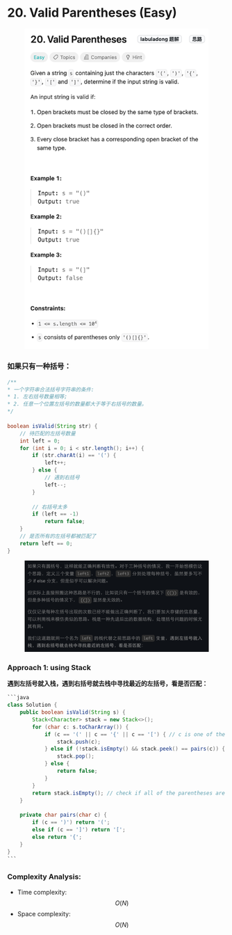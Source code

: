 # 20. Valid Parentheses (Easy)

<figure><img src="../../../.gitbook/assets/image (152).png" alt=""><figcaption></figcaption></figure>

### 如果只有一种括号：

```java
/**
* 一个字符串合法括号字符串的条件:
* 1. 左右括号数量相等;
* 2. 任意一个位置左括号的数量都大于等于右括号的数量。
*/

boolean isValid(String str) {
    // 待匹配的左括号数量
    int left = 0;
    for (int i = 0; i < str.length(); i++) {
        if (str.charAt(i) == '(') {
            left++;
        } else {
            // 遇到右括号
            left--;
        }

        // 右括号太多
        if (left == -1)
            return false;
    }
    // 是否所有的左括号都被匹配了
    return left == 0;
}

```

<figure><img src="../../../.gitbook/assets/image (1) (2).png" alt=""><figcaption></figcaption></figure>

### Approach 1: using Stack

**遇到左括号就入栈，遇到右括号就去栈中寻找最近的左括号，看是否匹配：**

````java
```java
class Solution {
    public boolean isValid(String s) {
        Stack<Character> stack = new Stack<>();
        for (char c: s.toCharArray()) {
            if (c == '(' || c == '{' || c == '[') { // c is one of the open brackets
                stack.push(c);
            } else if (!stack.isEmpty() && stack.peek() == pairs(c)) { // c is one of the close brackets
                stack.pop();
            } else {
                return false;
            }
        }
        return stack.isEmpty(); // check if all of the parentheses are paired
    }

    private char pairs(char c) {
        if (c == ')') return '(';
        else if (c == ']') return '[';
        else return '{';
    }
}
```
````

### Complexity Analysis:

* Time complexity: $$O(N)$$
* Space complexity: $$O(N)$$
